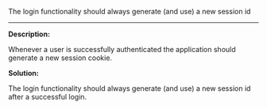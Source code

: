 
The login functionality should always generate (and use) a new session id  

-------


**Description:**

Whenever a user is successfully authenticated the application should generate a new session cookie.


**Solution:**

The login functionality should always generate (and use) a new session id  after a successful login.	